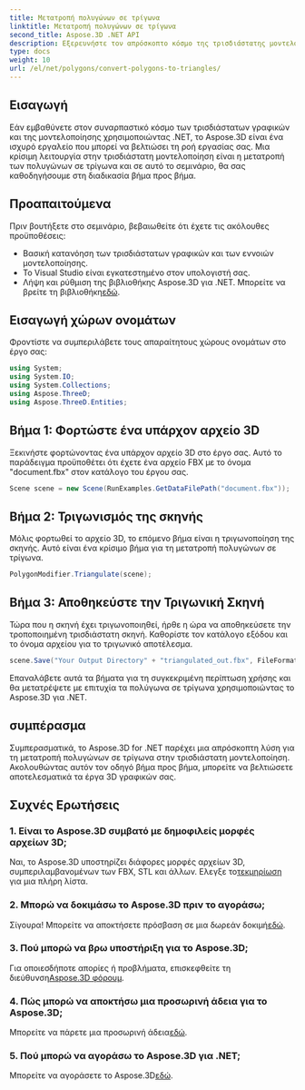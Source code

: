 ```yaml
---
title: Μετατροπή πολυγώνων σε τρίγωνα
linktitle: Μετατροπή πολυγώνων σε τρίγωνα
second_title: Aspose.3D .NET API
description: Εξερευνήστε τον απρόσκοπτο κόσμο της τρισδιάστατης μοντελοποίησης με το Aspose.3D για .NET. Μετατρέψτε εύκολα τα πολύγωνα σε τρίγωνα χρησιμοποιώντας τον βήμα προς βήμα οδηγό μας. Κατεβάστε τη δωρεάν δοκιμή σας τώρα!
type: docs
weight: 10
url: /el/net/polygons/convert-polygons-to-triangles/
---
```

## Εισαγωγή
Εάν εμβαθύνετε στον συναρπαστικό κόσμο των τρισδιάστατων γραφικών και της μοντελοποίησης χρησιμοποιώντας .NET, το Aspose.3D είναι ένα ισχυρό εργαλείο που μπορεί να βελτιώσει τη ροή εργασίας σας. Μια κρίσιμη λειτουργία στην τρισδιάστατη μοντελοποίηση είναι η μετατροπή των πολυγώνων σε τρίγωνα και σε αυτό το σεμινάριο, θα σας καθοδηγήσουμε στη διαδικασία βήμα προς βήμα.
## Προαπαιτούμενα
Πριν βουτήξετε στο σεμινάριο, βεβαιωθείτε ότι έχετε τις ακόλουθες προϋποθέσεις:
- Βασική κατανόηση των τρισδιάστατων γραφικών και των εννοιών μοντελοποίησης.
- Το Visual Studio είναι εγκατεστημένο στον υπολογιστή σας.
-  Λήψη και ρύθμιση της βιβλιοθήκης Aspose.3D για .NET. Μπορείτε να βρείτε τη βιβλιοθήκη[εδώ](https://releases.aspose.com/3d/net/).
## Εισαγωγή χώρων ονομάτων
Φροντίστε να συμπεριλάβετε τους απαραίτητους χώρους ονομάτων στο έργο σας:
```csharp
using System;
using System.IO;
using System.Collections;
using Aspose.ThreeD;
using Aspose.ThreeD.Entities;
```
## Βήμα 1: Φορτώστε ένα υπάρχον αρχείο 3D
Ξεκινήστε φορτώνοντας ένα υπάρχον αρχείο 3D στο έργο σας. Αυτό το παράδειγμα προϋποθέτει ότι έχετε ένα αρχείο FBX με το όνομα "document.fbx" στον κατάλογο του έργου σας.
```csharp
Scene scene = new Scene(RunExamples.GetDataFilePath("document.fbx"));
```
## Βήμα 2: Τριγωνισμός της σκηνής
Μόλις φορτωθεί το αρχείο 3D, το επόμενο βήμα είναι η τριγωνοποίηση της σκηνής. Αυτό είναι ένα κρίσιμο βήμα για τη μετατροπή πολυγώνων σε τρίγωνα.
```csharp
PolygonModifier.Triangulate(scene);
```
## Βήμα 3: Αποθηκεύστε την Τριγωνική Σκηνή
Τώρα που η σκηνή έχει τριγωνοποιηθεί, ήρθε η ώρα να αποθηκεύσετε την τροποποιημένη τρισδιάστατη σκηνή. Καθορίστε τον κατάλογο εξόδου και το όνομα αρχείου για το τριγωνικό αποτέλεσμα.
```csharp
scene.Save("Your Output Directory" + "triangulated_out.fbx", FileFormat.FBX7400ASCII);
```
Επαναλάβετε αυτά τα βήματα για τη συγκεκριμένη περίπτωση χρήσης και θα μετατρέψετε με επιτυχία τα πολύγωνα σε τρίγωνα χρησιμοποιώντας το Aspose.3D για .NET.
## συμπέρασμα
Συμπερασματικά, το Aspose.3D for .NET παρέχει μια απρόσκοπτη λύση για τη μετατροπή πολυγώνων σε τρίγωνα στην τρισδιάστατη μοντελοποίηση. Ακολουθώντας αυτόν τον οδηγό βήμα προς βήμα, μπορείτε να βελτιώσετε αποτελεσματικά τα έργα 3D γραφικών σας.
## Συχνές Ερωτήσεις
### 1. Είναι το Aspose.3D συμβατό με δημοφιλείς μορφές αρχείων 3D;
 Ναι, το Aspose.3D υποστηρίζει διάφορες μορφές αρχείων 3D, συμπεριλαμβανομένων των FBX, STL και άλλων. Ελεγξε το[τεκμηρίωση](https://reference.aspose.com/3d/net/) για μια πλήρη λίστα.
### 2. Μπορώ να δοκιμάσω το Aspose.3D πριν το αγοράσω;
 Σίγουρα! Μπορείτε να αποκτήσετε πρόσβαση σε μια δωρεάν δοκιμή[εδώ](https://releases.aspose.com/).
### 3. Πού μπορώ να βρω υποστήριξη για το Aspose.3D;
Για οποιεσδήποτε απορίες ή προβλήματα, επισκεφθείτε τη διεύθυνση[Aspose.3D φόρουμ](https://forum.aspose.com/c/3d/18).
### 4. Πώς μπορώ να αποκτήσω μια προσωρινή άδεια για το Aspose.3D;
 Μπορείτε να πάρετε μια προσωρινή άδεια[εδώ](https://purchase.aspose.com/temporary-license/).
### 5. Πού μπορώ να αγοράσω το Aspose.3D για .NET;
 Μπορείτε να αγοράσετε το Aspose.3D[εδώ](https://purchase.aspose.com/buy).